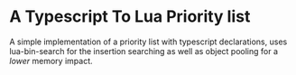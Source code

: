 # A Typescript To Lua Priority list

A simple implementation of a priority list with typescript declarations, uses lua-bin-search for the insertion searching as well as object pooling for a *lower* memory impact.